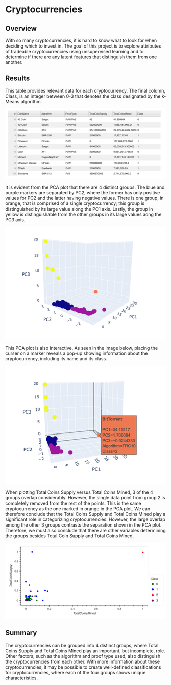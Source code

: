 # Cryptocurrencies

## Overview

With so many cryptocurrencies, it is hard to know what to look for when deciding which to invest in. The goal of this project is to explore attributes of tradeable cryptocurrencies using unsupervised learning and to determine if there are any latent features that distinguish them from one another. 

## Results

This table provides relevant data for each cryptocurrency. The final column, Class, is an integer between 0-3 that denotes the class designated by the k-Means algorithm. 

![table](images/table.png)

It is evident from the PCA plot that there are 4 distinct groups. The blue and purple markers are separated by PC2, where the former has only positive values for PC2 and the latter having negative values. There is one group, in orange, that is comprised of a single cryptocurrency; this group is distinguished by its large value along the PC1 axis. Lastly, the group in yellow is distinguishable from the other groups in its large values aong the PC3 axis. 

![pca](images/pca.png)

This PCA plot is also interactive. As seen in the image below, placing the curser on a marker reveals a pop-up showing information about the cryptocurrency, including its name and its class.
 
![pca_popup](images/pca_with_popup.png)

When plotting Total Coins Supply versus Total Coins Mined, 3 of the 4 groups overlap considerably. However, the single data point from group 2 is completely removed from the rest of the points. This is the same cryptocurrency as the one marked in orange in the PCA plot. We can therefore conclude that the Total Coins Supply and Total Coins Mined play a significant role in categorizing cryptocurrencies. However, the large overlap among the other 3 groups contrasts the separation shown in the PCA plot. Therefore, we must also conclude that there are other variables determining the groups besides Total Coin Supply and Total Coins Mined. 

![scatter](images/scatter.png)

## Summary

The cryptocurrencies can be grouped into 4 distinct groups, where Total Coins Supply and Total Coins Mined play an important, but incomplete, role. Other factors, such as the algorithm and proof type used, also distinguish the cryptocurrencies from each other. With more information about these cryptocurrencies, it may be possible to create well-defined classifications for cryptocurrencies, where each of the four groups shows unique characteristics. 
